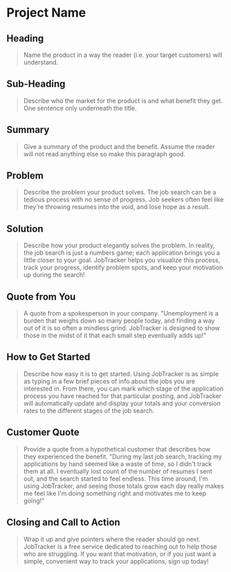 # Project Name #

<!--
> This material was originally posted [here](http://www.quora.com/What-is-Amazons-approach-to-product-development-and-product-management). It is reproduced here for posterities sake.

There is an approach called "working backwards" that is widely used at Amazon. They work backwards from the customer, rather than starting with an idea for a product and trying to bolt customers onto it. While working backwards can be applied to any specific product decision, using this approach is especially important when developing new products or features.

For new initiatives a product manager typically starts by writing an internal press release announcing the finished product. The target audience for the press release is the new/updated product's customers, which can be retail customers or internal users of a tool or technology. Internal press releases are centered around the customer problem, how current solutions (internal or external) fail, and how the new product will blow away existing solutions.

If the benefits listed don't sound very interesting or exciting to customers, then perhaps they're not (and shouldn't be built). Instead, the product manager should keep iterating on the press release until they've come up with benefits that actually sound like benefits. Iterating on a press release is a lot less expensive than iterating on the product itself (and quicker!).

If the press release is more than a page and a half, it is probably too long. Keep it simple. 3-4 sentences for most paragraphs. Cut out the fat. Don't make it into a spec. You can accompany the press release with a FAQ that answers all of the other business or execution questions so the press release can stay focused on what the customer gets. My rule of thumb is that if the press release is hard to write, then the product is probably going to suck. Keep working at it until the outline for each paragraph flows.

Oh, and I also like to write press-releases in what I call "Oprah-speak" for mainstream consumer products. Imagine you're sitting on Oprah's couch and have just explained the product to her, and then you listen as she explains it to her audience. That's "Oprah-speak", not "Geek-speak".

Once the project moves into development, the press release can be used as a touchstone; a guiding light. The product team can ask themselves, "Are we building what is in the press release?" If they find they're spending time building things that aren't in the press release (overbuilding), they need to ask themselves why. This keeps product development focused on achieving the customer benefits and not building extraneous stuff that takes longer to build, takes resources to maintain, and doesn't provide real customer benefit (at least not enough to warrant inclusion in the press release).
 -->

## Heading ##
  > Name the product in a way the reader (i.e. your target customers) will understand.

## Sub-Heading ##
  > Describe who the market for the product is and what benefit they get. One sentence only underneath the title.

## Summary ##
  > Give a summary of the product and the benefit. Assume the reader will not read anything else so make this paragraph good.

## Problem ##
  > Describe the problem your product solves.
  The job search can be a tedious process with no sense of progress. Job seekers often feel like they're throwing resumes into the void, and lose hope as a result.

## Solution ##
  > Describe how your product elegantly solves the problem.
  In reality, the job search is just a numbers game; each application brings you a little closer to your goal. JobTracker helps you visualize this process, track your progress, identify problem spots, and keep your motivation up during the search!

## Quote from You ##
  > A quote from a spokesperson in your company.
  "Unemployment is a burden that weighs down so many people today, and finding a way out of it is so often a mindless grind. JobTracker is designed to show those in the midst of it that each small step eventually adds up!"

## How to Get Started ##
  > Describe how easy it is to get started.
  Using JobTracker is as simple as typing in a few brief pieces of info about the jobs you are interested in. From there, you can mark which stage of the application process you have reached for that particular posting, and JobTracker will automatically update and display your totals and your conversion rates to the different stages of the job search.

## Customer Quote ##
  > Provide a quote from a hypothetical customer that describes how they experienced the benefit.
  "During my last job search, tracking my applications by hand seemed like a waste of time, so I didn't track them at all. I eventually lost count of the number of resumes I sent out, and the search started to feel endless. This time around, I'm using JobTracker, and seeing those totals grow each day really makes me feel like I'm doing something right and motivates me to keep going!"

## Closing and Call to Action ##
  > Wrap it up and give pointers where the reader should go next.
  JobTracker is a free service dedicated to reaching out to help those who are struggling. If you want that motivation, or if you just want a simple, convenient way to track your applications, sign up today!